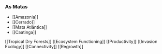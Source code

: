 ### As Matas
- [[Amazonia]]
- [[Cerrado]]
- [[Mata Atlântica]]
- [[Caatinga]]

[[Tropical Dry Forests]]
[[Ecosystem Functioning]]
[[Productivity]]
[[Invasion Ecology]]
[[Connectivity]]
[[Regrowth]]
